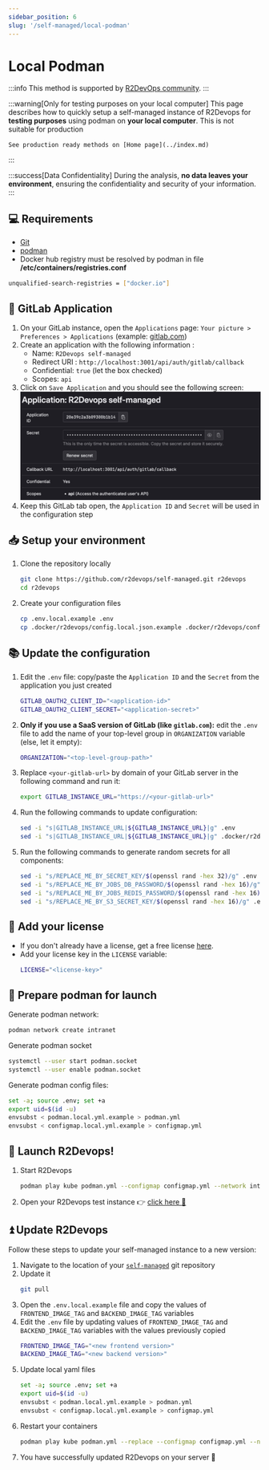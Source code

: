 ```yaml
---
sidebar_position: 6
slug: '/self-managed/local-podman'
---
```


# Local Podman

:::info
This method is supported by [R2DevOps community](https://discord.r2devops.io/).
:::

:::warning[Only for testing purposes on your local computer]
This page describes how to quickly setup a self-managed instance of
R2Devops for **testing purposes** using podman on **your local
computer**. This is not suitable for production

    See production ready methods on [Home page](../index.md)
:::

:::success[Data Confidentiality]
During the analysis, **no data leaves your environment**, ensuring the
confidentiality and security of your information.
:::

## 💻 Requirements

- [Git](https://git-scm.com/book/en/v2/Getting-Started-Installing-Git)
- [podman](https://https://podman.io/docs/installation)
- Docker hub registry must be resolved by podman in file **/etc/containers/registries.conf**
```bash title="/etc/containers/registries.conf" hl_lines="1"
unqualified-search-registries = ["docker.io"]
```

## 🦊 GitLab Application

1. On your GitLab instance, open the `Applications` page: `Your picture >
Preferences > Applications` (example:
   [gitlab.com](https://gitlab.com/-/profile/applications))
1. Create an application with the following information :
   - Name: `R2Devops self-managed`
   - Redirect URI : `http://localhost:3001/api/auth/gitlab/callback`
   - Confidential: `true` (let the box checked)
   - Scopes: `api`
1. Click on `Save Application` and you should see the following screen:
   ![Application](./img/application_quickinstall.png)
1. Keep this GitLab tab open, the `Application ID` and `Secret` will be used in
   the configuration step

## 📥 Setup your environment

1. Clone the repository locally
   ```sh
   git clone https://github.com/r2devops/self-managed.git r2devops
   cd r2devops
   ```
1. Create your configuration files
   ```sh
   cp .env.local.example .env
   cp .docker/r2devops/config.local.json.example .docker/r2devops/config.json
   ```

## 📚 Update the configuration

1. Edit the `.env` file: copy/paste the `Application ID` and the `Secret` from
   the application you just created

   ```bash title=".env" hl_lines="1-2"
   GITLAB_OAUTH2_CLIENT_ID="<application-id>"
   GITLAB_OAUTH2_CLIENT_SECRET="<application-secret>"
   ```

1. **Only if you use a SaaS version of GitLab (like `gitlab.com`):** edit the
   `.env` file to add the name of your top-level group in `ORGANIZATION`
   variable (else, let it empty):

   ```bash title=".env" hl_lines="1"
   ORGANIZATION="<top-level-group-path>"
   ```

1. Replace `<your-gitlab-url>` by domain of your GitLab server in the
   following command and run it:
   ```bash
   export GITLAB_INSTANCE_URL="https://<your-gitlab-url>"
   ```
1. Run the following commands to update configuration:
   ```bash
   sed -i "s|GITLAB_INSTANCE_URL|${GITLAB_INSTANCE_URL}|g" .env
   sed -i "s|GITLAB_INSTANCE_URL|${GITLAB_INSTANCE_URL}|g" .docker/r2devops/config.json
   ```
1. Run the following commands to generate random secrets for all components:
   ```bash
   sed -i "s/REPLACE_ME_BY_SECRET_KEY/$(openssl rand -hex 32)/g" .env
   sed -i "s/REPLACE_ME_BY_JOBS_DB_PASSWORD/$(openssl rand -hex 16)/g" .env
   sed -i "s/REPLACE_ME_BY_JOBS_REDIS_PASSWORD/$(openssl rand -hex 16)/g" .env
   sed -i "s/REPLACE_ME_BY_S3_SECRET_KEY/$(openssl rand -hex 16)/g" .env
   ```

## 🔐 Add your license

- If you don't already have a license, get a free license [here](https://tally.so/r/wo1L0b).
- Add your license key in the `LICENSE` variable:
   ```bash title=".env" hl_lines="1"
   LICENSE="<license-key>"
   ```

## 📄 Prepare podman for launch

Generate podman network:

```bash
podman network create intranet
```

Generate podman socket
```bash
systemctl --user start podman.socket
systemctl --user enable podman.socket
```

Generate podman config files:

```bash
set -a; source .env; set +a
export uid=$(id -u)
envsubst < podman.local.yml.example > podman.yml
envsubst < configmap.local.yml.example > configmap.yml
```

## 🚀 Launch R2Devops!

1. Start R2Devops
   ```bash
   podman play kube podman.yml --configmap configmap.yml --network intranet
   ```
1. Open your R2Devops test instance 👉 [click here 🎉](http://localhost:3000)

## ⏫ Update R2Devops

Follow these steps to update your self-managed instance to a new version:

1. Navigate to the location of your
   [`self-managed`](https://github.com/r2devops/self-managed/) git repository
1. Update it
   ```sh
   git pull
   ```
1. Open the `.env.local.example` file and copy the values of
   `FRONTEND_IMAGE_TAG` and `BACKEND_IMAGE_TAG` variables
1. Edit the `.env` file by updating values of `FRONTEND_IMAGE_TAG` and
   `BACKEND_IMAGE_TAG` variables with the values previously copied
   ```sh title=".env" hl_lines="1-2"
   FRONTEND_IMAGE_TAG="<new frontend version>"
   BACKEND_IMAGE_TAG="<new backend version>"
   ```
1. Update local yaml files
   ```sh
   set -a; source .env; set +a
   export uid=$(id -u)
   envsubst < podman.local.yml.example > podman.yml
   envsubst < configmap.local.yml.example > configmap.yml
   ```
1. Restart your containers
   ```sh
   podman play kube podman.yml --replace --configmap configmap.yml --network intranet
   ```
1. You have successfully updated R2Devops on your server 🎉
